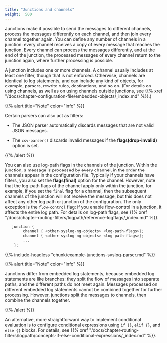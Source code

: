 ```yaml
---
title: "Junctions and channels"
weight:  500
---
```

<!-- DISCLAIMER: This file is based on the syslog-ng Open Source Edition documentation https://github.com/balabit/syslog-ng-ose-guides/commit/2f4a52ee61d1ea9ad27cb4f3168b95408fddfdf2 and is used under the terms of The syslog-ng Open Source Edition Documentation License. The file has been modified by Axoflow. -->

Junctions make it possible to send the messages to different channels, process the messages differently on each channel, and then join every channel together again. You can define any number of channels in a junction: every channel receives a copy of every message that reaches the junction. Every channel can process the messages differently, and at the end of the junction, the processed messages of every channel return to the junction again, where further processing is possible.

A junction includes one or more channels. A channel usually includes at least one filter, though that is not enforced. Otherwise, channels are identical to log statements, and can include any kind of objects, for example, parsers, rewrite rules, destinations, and so on. (For details on using channels, as well as on using channels outside junctions, see {{% xref "/docs/chapter-configuration-file/embedded-objects/_index.md" %}}.)

{{% alert title="Note" color="info" %}}

Certain parsers can also act as filters:

  - The JSON parser automatically discards messages that are not valid JSON messages.

  - The `csv-parser()` discards invalid messages if the **flags(drop-invalid)** option is set.

{{% /alert %}}

You can also use log-path flags in the channels of the junction. Within the junction, a message is processed by every channel, in the order the channels appear in the configuration file. Typically if your channels have filters, you also set the **flags(final)** option for the channel. However, note that the log-path flags of the channel apply only within the junction, for example, if you set the `final` flag for a channel, then the subsequent channels of the junction will not receive the message, but this does not affect any other log path or junction of the configuration. The only exception is the `flow-control` flag: if you enable flow-control in a junction, it affects the entire log path. For details on log-path flags, see {{% xref "/docs/chapter-routing-filters/logpath/reference-logflags/_index.md" %}}.

```c
   junction {
        channel { <other-syslog-ng-objects> <log-path-flags>};
        channel { <other-syslog-ng-objects> <log-path-flags>};
        ...
    };

```


{{% include-headless "chunk/example-junctions-syslog-parser.md" %}}


{{% alert title="Note" color="info" %}}

Junctions differ from embedded log statements, because embedded log statements are like branches: they split the flow of messages into separate paths, and the different paths do not meet again. Messages processed on different embedded log statements cannot be combined together for further processing. However, junctions split the messages to channels, then combine the channels together.

{{% /alert %}}

An alternative, more straightforward way to implement conditional evaluation is to configure conditional expressions using `if {}`, `elif {}`, and `else {}` blocks. For details, see {{% xref "/docs/chapter-routing-filters/logpath/concepts-if-else-conditional-expressions/_index.md" %}}.
